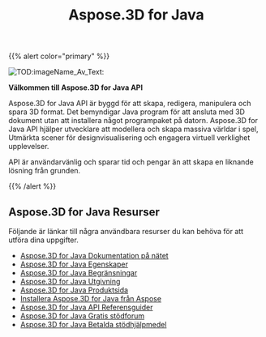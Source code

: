 ﻿---
title: Aspose.3D for Java
description: Aspose.3D for Java API är byggd för att skapa, redigera, manipulera och spara 3D format. Det bemyndigar Java program för att ansluta med 3D dokument utan att installera något programpaket på datorn.
type: docs
weight: 20
url: /sv/java/
is_root: true
---
{{% alert color="primary" %}} 

![TOD:imageName_Av_Text:](home_1)

**Välkommen till Aspose.3D for Java API**

Aspose.3D for Java API är byggd för att skapa, redigera, manipulera och spara 3D format. Det bemyndigar Java program för att ansluta med 3D dokument utan att installera något programpaket på datorn. Aspose.3D for Java API hjälper utvecklare att modellera och skapa massiva världar i spel, Utmärkta scener för designvisualisering och engagera virtuell verklighet upplevelser.

API är användarvänlig och sparar tid och pengar än att skapa en liknande lösning från grunden.

{{% /alert %}} 


## **Aspose.3D for Java Resurser**
Följande är länkar till några användbara resurser du kan behöva för att utföra dina uppgifter.

- [Aspose.3D for Java Dokumentation på nätet](/3d/sv/java/)
- [Aspose.3D for Java Egenskaper](/3d/sv/java/product-overview/#productoverview-richfeatures)
- [Aspose.3D for Java Begränsningar](/3d/sv/java/installation/#installation-systemrequirements)
- [Aspose.3D for Java Utgivning](/3d/sv/java/release-notes/)
- [Aspose.3D for Java Produktsida](https://products.aspose.com/3d/java)
- [Installera Aspose.3D for Java från Aspose](/3d/sv/java/installation/)
- [Aspose.3D for Java API Referensguider](https://reference.aspose.com/3d/java)
- [Aspose.3D for Java Gratis stödforum](https://forum.aspose.com/c/3d)
- [Aspose.3D for Java Betalda stödhjälpmedel](https://helpdesk.aspose.com/)




